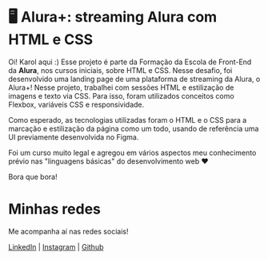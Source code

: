 # 🖥️ Alura+: streaming Alura com HTML e CSS

Oi! Karol aqui :)
Esse projeto é parte da Formação da Escola de Front-End da **Alura**, nos cursos iniciais, sobre HTML e CSS. Nesse desafio, foi desenvolvido uma landing page de uma plataforma de streaming da Alura, o Alura+! Nesse projeto, trabalhei com sessões HTML e estilização de imagens e texto via CSS. Para isso, foram utilizados conceitos como Flexbox, variáveis CSS e responsividade.

Como esperado, as tecnologias utilizadas foram o HTML e o CSS para a marcação e estilização da página como um todo, usando de referência uma UI previamente desenvolvida no Figma.

Foi um curso muito legal e agregou em vários aspectos meu conhecimento prévio nas "linguagens básicas" do desenvolvimento web ❤️

Bora que bora!

# Minhas redes

Me acompanha aí nas redes sociais!

[LinkedIn](https://www.linkedin.com/in/karolwojtyla/) | [Instagram](https://instagram.com/karolwojtyla.dev) | [Github](https://github.com/kwojtyla)
